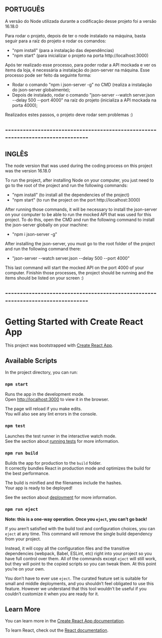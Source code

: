## PORTUGUÊS
A versão do Node utilizada durante a codificação desse projeto foi a versão 16.18.0

Para rodar o projeto, depois de ter o node instalado na máquina, basta seguir para a raíz do projeto e rodar os comandos:
  - "npm install" (para a instalação das dependências)
  - "npm start" (para inicializar o projeto na porta http://localhost:3000)
 
 Após ter realizado esse processo, para poder rodar a API mockada e ver os items da loja, é necessária a instalação
 do json-server na máquina. Esse processo pode ser feito da seguinte forma:
  - Rodar o comando "npm i json-server -g" no CMD (realiza a instalação do json-server globalmente);
  - Depois de instalado, rodar o comando "json-server --watch server.json --delay 500 --port 4000" na raíz do projeto (inicializa a API mockada na porta 4000);

Realizados estes passos, o projeto deve rodar sem problemas :)

## -------------------------------------------------------------------------------
## INGLÊS

The node version that was used during the coding process on this project was the version 16.18.0

To run the project, after installing Node on your computer, you just need to go to the root of the project and run the following commands:
  - "npm install" (to install all the dependencies of the project)
  - "npm start" (to run the project on the port http://localhost:3000)

After running those commands, it will be necessary to install the json-server on your computer to be able to run the mocked API that was used for this project.
To do this, open the CMD and run the following command to install the json-server globally on your machine:
  - "npm i json-server -g"

After installing the json-server, you must go to the root folder of the project and run the following command there:
  - "json-server --watch server.json --delay 500 --port 4000"

This last command will start the mocked API on the port 4000 of your computer. Finishin those processes, the project should be running
and the items should be listed on your screen :)

## -------------------------------------------------------------------------------

# Getting Started with Create React App

This project was bootstrapped with [Create React App](https://github.com/facebook/create-react-app).

## Available Scripts

In the project directory, you can run:

### `npm start`

Runs the app in the development mode.\
Open [http://localhost:3000](http://localhost:3000) to view it in the browser.

The page will reload if you make edits.\
You will also see any lint errors in the console.

### `npm test`

Launches the test runner in the interactive watch mode.\
See the section about [running tests](https://facebook.github.io/create-react-app/docs/running-tests) for more information.

### `npm run build`

Builds the app for production to the `build` folder.\
It correctly bundles React in production mode and optimizes the build for the best performance.

The build is minified and the filenames include the hashes.\
Your app is ready to be deployed!

See the section about [deployment](https://facebook.github.io/create-react-app/docs/deployment) for more information.

### `npm run eject`

**Note: this is a one-way operation. Once you `eject`, you can’t go back!**

If you aren’t satisfied with the build tool and configuration choices, you can `eject` at any time. This command will remove the single build dependency from your project.

Instead, it will copy all the configuration files and the transitive dependencies (webpack, Babel, ESLint, etc) right into your project so you have full control over them. All of the commands except `eject` will still work, but they will point to the copied scripts so you can tweak them. At this point you’re on your own.

You don’t have to ever use `eject`. The curated feature set is suitable for small and middle deployments, and you shouldn’t feel obligated to use this feature. However we understand that this tool wouldn’t be useful if you couldn’t customize it when you are ready for it.

## Learn More

You can learn more in the [Create React App documentation](https://facebook.github.io/create-react-app/docs/getting-started).

To learn React, check out the [React documentation](https://reactjs.org/).
